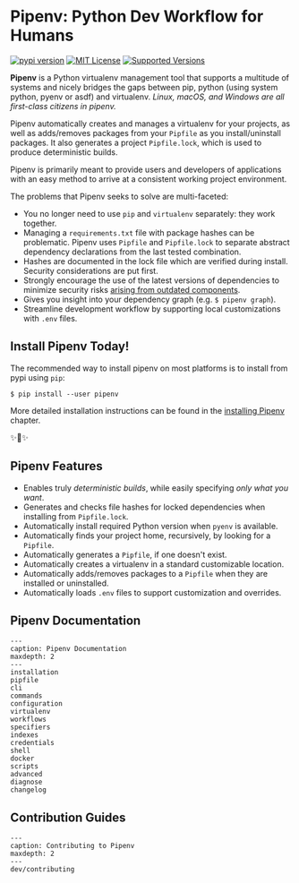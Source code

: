 # Pipenv: Python Dev Workflow for Humans
[![pypi version](https://img.shields.io/pypi/v/pipenv.svg)](https://pypi.python.org/pypi/pipenv) [![MIT License](https://img.shields.io/pypi/l/pipenv.svg)](https://pypi.python.org/pypi/pipenv) [![Supported Versions](https://img.shields.io/pypi/pyversions/pipenv.svg)](https://pypi.python.org/pypi/pipenv)

**Pipenv** is a Python virtualenv management tool that supports a multitude of systems and nicely bridges the gaps between pip, python (using system python, pyenv or asdf) and virtualenv.
*Linux, macOS, and Windows are all first-class citizens in pipenv.*

Pipenv automatically creates and manages a virtualenv for your projects, as well as adds/removes packages from your `Pipfile` as you install/uninstall packages. It also generates a project `Pipfile.lock`, which is used to produce deterministic builds.

Pipenv is primarily meant to provide users and developers of applications with an easy method to arrive at a consistent working project environment.

The problems that Pipenv seeks to solve are multi-faceted:

- You no longer need to use `pip` and `virtualenv` separately: they work together.
- Managing a `requirements.txt` file with package hashes can be problematic.  Pipenv uses `Pipfile` and `Pipfile.lock` to separate abstract dependency declarations from the last tested combination.
- Hashes are documented in the lock file which are verified during install. Security considerations are put first.
- Strongly encourage the use of the latest versions of dependencies to minimize security risks [arising from outdated components](https://www.owasp.org/index.php/Top_10-2017_A9-Using_Components_with_Known_Vulnerabilities).
- Gives you insight into your dependency graph (e.g. `$ pipenv graph`).
- Streamline development workflow by supporting local customizations with `.env` files.


## Install Pipenv Today!

The recommended way to install pipenv on most platforms is to install from pypi using `pip`:

    $ pip install --user pipenv

More detailed installation instructions can be found in the [installing Pipenv](installation) chapter.

✨🍰✨

## Pipenv Features

- Enables truly *deterministic builds*, while easily specifying *only what you want*.
- Generates and checks file hashes for locked dependencies when installing from `Pipfile.lock`.
- Automatically install required Python version when `pyenv` is available.
- Automatically finds your project home, recursively, by looking for a `Pipfile`.
- Automatically generates a `Pipfile`, if one doesn't exist.
- Automatically creates a virtualenv in a standard customizable location.
- Automatically adds/removes packages to a `Pipfile` when they are installed or uninstalled.
- Automatically loads `.env` files to support customization and overrides.



## Pipenv Documentation

```{toctree}
---
caption: Pipenv Documentation
maxdepth: 2
---
installation
pipfile
cli
commands
configuration
virtualenv
workflows
specifiers
indexes
credentials
shell
docker
scripts
advanced
diagnose
changelog
```

## Contribution Guides

```{toctree}
---
caption: Contributing to Pipenv
maxdepth: 2
---
dev/contributing
```
